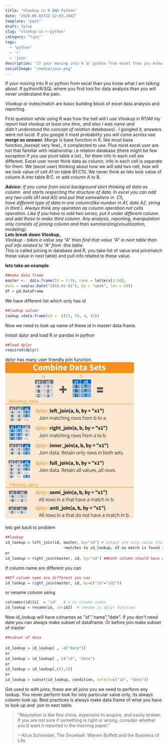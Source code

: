 ```yaml
---
title: "Vlookup in R AND Python"
date: "2020-06-03T22:12:03.284Z"
template: "post"
draft: false
slug: "vlookup-in-r-python"
category: "tips"
tags:
  - "python"
  - 'r'
  - 'join'
description: "If your moving into R or python from excel than you know what I am talking about. If python/R/SQL where you first tool for data analysis than you will never understand the pain."
socialImage: "/media/join.png"
---
```


If your moving into R or python from excel than you know what I am talking about. If python/R/SQL where you first tool for data analysis than you will never understand the pain.  
  
Vlookup or index/match are basic building block of excel data analysis and reporting.  
  
First question while using R was how the hell will I use Vlookup in R?_(All my report had vlookup at least one time, and also I was naive and didn't understood the concept of relation databases) ._ I googled it, answers were not lucid. If you google it most probability you will come across use **_merge as answer._** Merge is base function in R, like most base function_(except very few)_ it complected to use. Plus most excel user are not that familiar with relationship i,e relation database (there might be few exception if you use pivot table a lot) , for them info in each cell are different. Excel user never think data as column, info in each cell is separate for them. We (excel user) thinking about how we will add two cell, how will we look value of cell A1 on table B1:C10. We never think as lets look value of column A into table B:C. or add column A to B.  
  
_**Advice:** If you come from excel background start thinking all data as column  and starts respecting the structure of data. In excel you can add any two cells (A1 and A5) and put that somewhere in  C5, have different type of data in one column(like number in A1, date A2, string in third ). Always think any operation as column operation not cells operation. Like if you have to add two series, put it under different column and add these to make third column. Any analysis, reporting, manipulation only consists of joining column and than summarizing(visualization, modeling)._  
**Lets break down Vlookup,**  
_Vlookup - takes a value say "A" than find that value "A" in next table than pull info related to "A" from  this table._  
This is called joining in database and R, you take list of value and join(match these value in next table) and pull info related to these value.  
  
**lets take an example**   
```r
##make data frame
master <-  data.frame(ID = 1:50, name = letters[1:50],
date = seq(as.Date("2016-01-01"), by = "week", len = 50))
df = pd.DataFrame
```

We have different list which only has id
```r
##lookup valuer
lookup =data.frame(id =  c(23, 50, 4, 45))
```

Now we need to look up name of these id in master data.frame.

Install dplyr  and load R or pandas in python
```r
##load dplyr
required(dplyr)
```
dplyr has many user friendly join function.  
![join](/media/join.png)

lets get back to problem
```r
##lookup
id_lookup = left_join(id, master, by="id") # output are only value that 
                          >matches to id_lookup, if no match is found it return as NA
or
id_lookup = right_join(master, id, by="id") ##both column should have common name
```

If column name are different you can

```r
##If column name are different you can
id_lookup = right_join(master, id, by=c("id"="id2"))
```

or rename column using
```r
colnames(id)[x]  = "id"   # x is cloumn index
id_lookup = rename(id, id=id2)  # rename is dplyr function
```

New id_lookup will have colnames as "id","name","date". If you don't need date you can always make subset of dataframe. Or before join make subset of master
```r
##subset of data

id_lookup = id_lookup[ , -c("date")]
or
id_lookup = id_lookup[ , c("id", "date")
or
id_lookup = id_lookup[,c(1,3)]
or
id_lookup = subset(id_lookup, condition, select=c("id", "date"))
```

Get used to with joins, these are all joins you we need to perform any lookup. You never perform look for only particular value only, its always column look up. Best practices is always make data.frame of what you have to look up and  join to next table. 

> "Reputation is like fine china, expensive to acquire, and easily broken. If you are not sure if something is right or wrong, consider whether you’d want it reported in the morning paper."
>
> --Alice Schroeder, The Snowball: Warren Buffett and the Business of Life